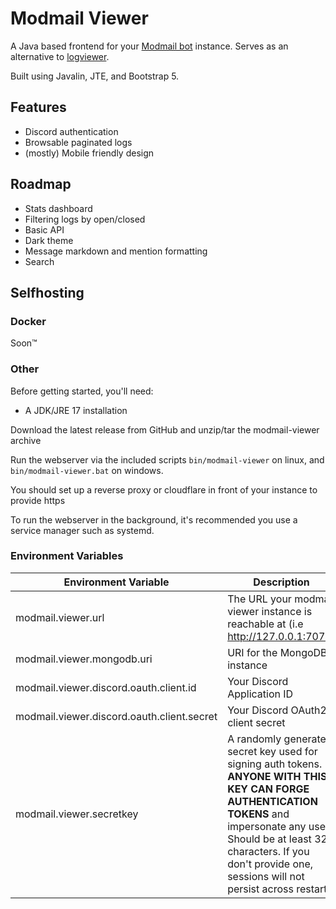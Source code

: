 # Modmail Viewer

A Java based frontend for your [Modmail bot](https://github.com/kyb3r/modmail) instance. Serves as an alternative
to [logviewer](https://github.com/kyb3r/logviewer).

Built using Javalin, JTE, and Bootstrap 5.

## Features

* Discord authentication
* Browsable paginated logs
* (mostly) Mobile friendly design

## Roadmap

* Stats dashboard
* Filtering logs by open/closed
* Basic API
* Dark theme
* Message markdown and mention formatting
* Search

## Selfhosting

### Docker

Soon™

### Other

Before getting started, you'll need:

* A JDK/JRE 17 installation

Download the latest release from GitHub and unzip/tar the modmail-viewer archive

Run the webserver via the included scripts `bin/modmail-viewer` on linux, and `bin/modmail-viewer.bat` on windows.

You should set up a reverse proxy or cloudflare in front of your instance to provide https

To run the webserver in the background, it's recommended you use a service manager such as systemd.

### Environment Variables

| Environment Variable                       | Description                                                                                                                                                                                                                                                  |
|--------------------------------------------|--------------------------------------------------------------------------------------------------------------------------------------------------------------------------------------------------------------------------------------------------------------|
| modmail.viewer.url                         | The URL your modmail viewer instance is reachable at (i.e http://127.0.0.1:7070)                                                                                                                                                                             |
| modmail.viewer.mongodb.uri                 | URI for the MongoDB instance                                                                                                                                                                                                                                 |
| modmail.viewer.discord.oauth.client.id     | Your Discord Application ID                                                                                                                                                                                                                                  |
| modmail.viewer.discord.oauth.client.secret | Your Discord OAuth2 client secret                                                                                                                                                                                                                            |
| modmail.viewer.secretkey                   | A randomly generated secret key used for signing auth tokens. <br/>**ANYONE WITH THIS KEY CAN FORGE AUTHENTICATION TOKENS** and impersonate any user. Should be at least 32 characters. If you don't provide one, sessions will not persist across restarts. |


